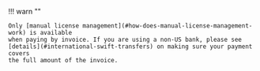 !!! warn ""

    Only [manual license management](#how-does-manual-license-management-work) is available
    when paying by invoice. If you are using a non-US bank, please see
    [details](#international-swift-transfers) on making sure your payment covers
    the full amount of the invoice.
